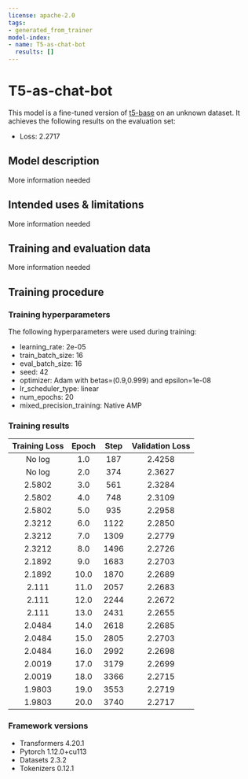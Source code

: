 ```yaml
---
license: apache-2.0
tags:
- generated_from_trainer
model-index:
- name: T5-as-chat-bot
  results: []
---
```


<!-- This model card has been generated automatically according to the information the Trainer had access to. You
should probably proofread and complete it, then remove this comment. -->

# T5-as-chat-bot

This model is a fine-tuned version of [t5-base](https://huggingface.co/t5-base) on an unknown dataset.
It achieves the following results on the evaluation set:
- Loss: 2.2717

## Model description

More information needed

## Intended uses & limitations

More information needed

## Training and evaluation data

More information needed

## Training procedure

### Training hyperparameters

The following hyperparameters were used during training:
- learning_rate: 2e-05
- train_batch_size: 16
- eval_batch_size: 16
- seed: 42
- optimizer: Adam with betas=(0.9,0.999) and epsilon=1e-08
- lr_scheduler_type: linear
- num_epochs: 20
- mixed_precision_training: Native AMP

### Training results

| Training Loss | Epoch | Step | Validation Loss |
|:-------------:|:-----:|:----:|:---------------:|
| No log        | 1.0   | 187  | 2.4258          |
| No log        | 2.0   | 374  | 2.3627          |
| 2.5802        | 3.0   | 561  | 2.3284          |
| 2.5802        | 4.0   | 748  | 2.3109          |
| 2.5802        | 5.0   | 935  | 2.2958          |
| 2.3212        | 6.0   | 1122 | 2.2850          |
| 2.3212        | 7.0   | 1309 | 2.2779          |
| 2.3212        | 8.0   | 1496 | 2.2726          |
| 2.1892        | 9.0   | 1683 | 2.2703          |
| 2.1892        | 10.0  | 1870 | 2.2689          |
| 2.111         | 11.0  | 2057 | 2.2683          |
| 2.111         | 12.0  | 2244 | 2.2672          |
| 2.111         | 13.0  | 2431 | 2.2655          |
| 2.0484        | 14.0  | 2618 | 2.2685          |
| 2.0484        | 15.0  | 2805 | 2.2703          |
| 2.0484        | 16.0  | 2992 | 2.2698          |
| 2.0019        | 17.0  | 3179 | 2.2699          |
| 2.0019        | 18.0  | 3366 | 2.2715          |
| 1.9803        | 19.0  | 3553 | 2.2719          |
| 1.9803        | 20.0  | 3740 | 2.2717          |


### Framework versions

- Transformers 4.20.1
- Pytorch 1.12.0+cu113
- Datasets 2.3.2
- Tokenizers 0.12.1
